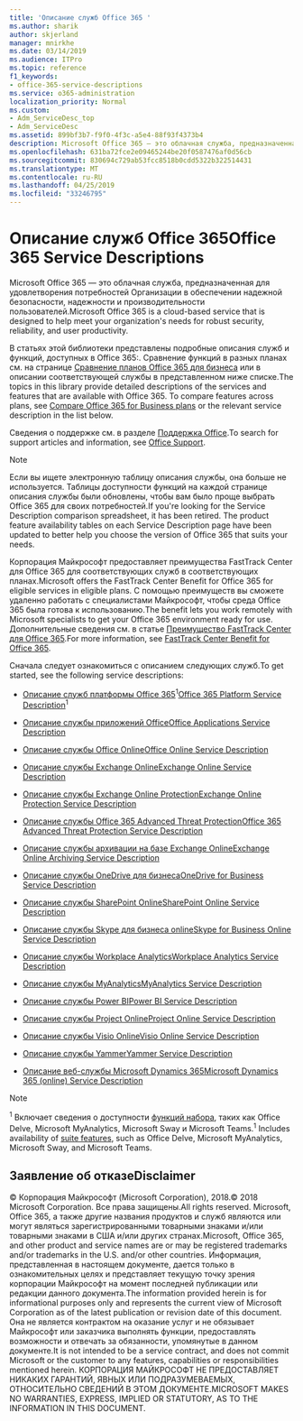 ```yaml
---
title: 'Описание служб Office 365 '
ms.author: sharik
author: skjerland
manager: mnirkhe
ms.date: 03/14/2019
ms.audience: ITPro
ms.topic: reference
f1_keywords:
- office-365-service-descriptions
ms.service: o365-administration
localization_priority: Normal
ms.custom:
- Adm_ServiceDesc_top
- Adm_ServiceDesc
ms.assetid: 899bf3b7-f9f0-4f3c-a5e4-88f93f4373b4
description: Microsoft Office 365 — это облачная служба, предназначенная для удовлетворения потребностей Организации в обеспечении надежной безопасности, надежности и производительности пользователей.
ms.openlocfilehash: 631ba72fce2e09465244be20f0587476af0d56cb
ms.sourcegitcommit: 830694c729ab53fcc8518b0cdd5322b322514431
ms.translationtype: MT
ms.contentlocale: ru-RU
ms.lasthandoff: 04/25/2019
ms.locfileid: "33246795"
---
```

# <a name="office-365-service-descriptions"></a><span data-ttu-id="b331e-103">Описание служб Office 365</span><span class="sxs-lookup"><span data-stu-id="b331e-103">Office 365 Service Descriptions</span></span> 

<span data-ttu-id="b331e-104">Microsoft Office 365 — это облачная служба, предназначенная для удовлетворения потребностей Организации в обеспечении надежной безопасности, надежности и производительности пользователей.</span><span class="sxs-lookup"><span data-stu-id="b331e-104">Microsoft Office 365 is a cloud-based service that is designed to help meet your organization's needs for robust security, reliability, and user productivity.</span></span> 
  
<span data-ttu-id="b331e-p101">В статьях этой библиотеки представлены подробные описания служб и функций, доступных в Office 365:. Сравнение функций в разных планах см. на странице [Сравнение планов Office 365 для бизнеса](http://go.microsoft.com/fwlink/?LinkID=799177&amp;clcid=0x409) или в описании соответствующей службы в представленном ниже списке.</span><span class="sxs-lookup"><span data-stu-id="b331e-p101">The topics in this library provide detailed descriptions of the services and features that are available with Office 365. To compare features across plans, see [Compare Office 365 for Business plans](http://go.microsoft.com/fwlink/?LinkID=799177&amp;clcid=0x409) or the relevant service description in the list below.</span></span> 
  
<span data-ttu-id="b331e-107">Сведения о поддержке см. в разделе [Поддержка Office](https://support.office.com/).</span><span class="sxs-lookup"><span data-stu-id="b331e-107">To search for support articles and information, see [Office Support](https://support.office.com/).</span></span>
  
> [!NOTE]
> <span data-ttu-id="b331e-p102">Если вы ищете электронную таблицу описания службы, она больше не используется. Таблицы доступности функций на каждой странице описания службы были обновлены, чтобы вам было проще выбрать Office 365 для своих потребностей.</span><span class="sxs-lookup"><span data-stu-id="b331e-p102">If you're looking for the Service Description comparison spreadsheet, it has been retired. The product feature availability tables on each Service Description page have been updated to better help you choose the version of Office 365 that suits your needs.</span></span> 
  
<span data-ttu-id="b331e-110">Корпорация Майкрософт предоставляет преимущества FastTrack Center для Office 365 для соответствующих служб в соответствующих планах.</span><span class="sxs-lookup"><span data-stu-id="b331e-110">Microsoft offers the FastTrack Center Benefit for Office 365 for eligible services in eligible plans.</span></span> <span data-ttu-id="b331e-111">С помощью преимуществ вы сможете удаленно работать с специалистами Майкрософт, чтобы среда Office 365 была готова к использованию.</span><span class="sxs-lookup"><span data-stu-id="b331e-111">The benefit lets you work remotely with Microsoft specialists to get your Office 365 environment ready for use.</span></span> <span data-ttu-id="b331e-112">Дополнительные сведения см. в статье [Преимущество FastTrack Center для Office 365](https://docs.microsoft.com/fasttrack/O365-fasttrack-benefit-for-office-365).</span><span class="sxs-lookup"><span data-stu-id="b331e-112">For more information, see [FastTrack Center Benefit for Office 365](https://docs.microsoft.com/fasttrack/O365-fasttrack-benefit-for-office-365).</span></span>
  
<span data-ttu-id="b331e-113">Сначала следует ознакомиться с описанием следующих служб.</span><span class="sxs-lookup"><span data-stu-id="b331e-113">To get started, see the following service descriptions:</span></span>
  
- <span data-ttu-id="b331e-114">[Описание служб платформы Office 365](office-365-platform-service-description/office-365-platform-service-description.md)<sup>1</sup></span><span class="sxs-lookup"><span data-stu-id="b331e-114">[Office 365 Platform Service Description](office-365-platform-service-description/office-365-platform-service-description.md)<sup>1</sup></span></span>
    
- [<span data-ttu-id="b331e-115">Описание службы приложений Office</span><span class="sxs-lookup"><span data-stu-id="b331e-115">Office Applications Service Description</span></span>](office-applications-service-description/office-applications-service-description.md)
    
- [<span data-ttu-id="b331e-116">Описание службы Office Online</span><span class="sxs-lookup"><span data-stu-id="b331e-116">Office Online Service Description</span></span>](office-online-service-description/office-online-service-description.md)
    
- [<span data-ttu-id="b331e-117">Описание службы Exchange Online</span><span class="sxs-lookup"><span data-stu-id="b331e-117">Exchange Online Service Description</span></span>](exchange-online-service-description/exchange-online-service-description.md)
    
- [<span data-ttu-id="b331e-118">Описание службы Exchange Online Protection</span><span class="sxs-lookup"><span data-stu-id="b331e-118">Exchange Online Protection Service Description</span></span>](exchange-online-protection-service-description/exchange-online-protection-service-description.md)
    
- [<span data-ttu-id="b331e-119">Описание службы Office 365 Advanced Threat Protection</span><span class="sxs-lookup"><span data-stu-id="b331e-119">Office 365 Advanced Threat Protection Service Description</span></span>](office-365-advanced-threat-protection-service-description.md)
    
- [<span data-ttu-id="b331e-120">Описание службы архивации на базе Exchange Online</span><span class="sxs-lookup"><span data-stu-id="b331e-120">Exchange Online Archiving Service Description</span></span>](exchange-online-archiving-service-description/exchange-online-archiving-service-description.md)
    
- [<span data-ttu-id="b331e-121">Описание службы OneDrive для бизнеса</span><span class="sxs-lookup"><span data-stu-id="b331e-121">OneDrive for Business Service Description</span></span>](onedrive-for-business-service-description.md)
    
- [<span data-ttu-id="b331e-122">Описание службы SharePoint Online</span><span class="sxs-lookup"><span data-stu-id="b331e-122">SharePoint Online Service Description</span></span>](sharepoint-online-service-description/sharepoint-online-service-description.md)
    
- [<span data-ttu-id="b331e-123">Описание службы Skype для бизнеса online</span><span class="sxs-lookup"><span data-stu-id="b331e-123">Skype for Business Online Service Description</span></span>](skype-for-business-online-service-description/skype-for-business-online-service-description.md)
    
- [<span data-ttu-id="b331e-124">Описание службы Workplace Analytics</span><span class="sxs-lookup"><span data-stu-id="b331e-124">Workplace Analytics Service Description</span></span>](workplace-analytics-service-description.md)

- [<span data-ttu-id="b331e-125">Описание службы MyAnalytics</span><span class="sxs-lookup"><span data-stu-id="b331e-125">MyAnalytics Service Description</span></span>](mya-service-description.md)
    
- [<span data-ttu-id="b331e-126">Описание службы Power BI</span><span class="sxs-lookup"><span data-stu-id="b331e-126">Power BI Service Description</span></span>](power-bi-service-description.md)
    
- [<span data-ttu-id="b331e-127">Описание службы Project Online</span><span class="sxs-lookup"><span data-stu-id="b331e-127">Project Online Service Description</span></span>](project-online-service-description/project-online-service-description.md)
    
- [<span data-ttu-id="b331e-128">Описание службы Visio Online</span><span class="sxs-lookup"><span data-stu-id="b331e-128">Visio Online Service Description</span></span>](visio-online-service-description/visio-online-service-description.md)
    
- [<span data-ttu-id="b331e-129">Описание службы Yammer</span><span class="sxs-lookup"><span data-stu-id="b331e-129">Yammer Service Description</span></span>](yammer-service-description/yammer-service-description.md)
    
- [<span data-ttu-id="b331e-130">Описание веб-службы Microsoft Dynamics 365</span><span class="sxs-lookup"><span data-stu-id="b331e-130">Microsoft Dynamics 365 (online) Service Description</span></span>](microsoft-dynamics-365-online-service-description.md)
    
> [!NOTE]
> <span data-ttu-id="b331e-131"><sup>1</sup> Включает сведения о доступности [функций набора](https://technet.microsoft.com/EN-US/library/office-365-suite-features.aspx), таких как Office Delve, Microsoft MyAnalytics, Microsoft Sway и Microsoft Teams.</span><span class="sxs-lookup"><span data-stu-id="b331e-131"><sup>1</sup> Includes availability of [suite features](https://technet.microsoft.com/EN-US/library/office-365-suite-features.aspx), such as Office Delve, Microsoft MyAnalytics, Microsoft Sway, and Microsoft Teams.</span></span> 
  
## <a name="disclaimer"></a><span data-ttu-id="b331e-132">Заявление об отказе</span><span class="sxs-lookup"><span data-stu-id="b331e-132">Disclaimer</span></span>

<span data-ttu-id="b331e-133">© Корпорация Майкрософт (Microsoft Corporation), 2018.</span><span class="sxs-lookup"><span data-stu-id="b331e-133">© 2018 Microsoft Corporation.</span></span> <span data-ttu-id="b331e-134">Все права защищены.</span><span class="sxs-lookup"><span data-stu-id="b331e-134">All rights reserved.</span></span> <span data-ttu-id="b331e-135">Microsoft, Office 365, а также другие названия продуктов и служб являются или могут являться зарегистрированными товарными знаками и/или товарными знаками в США и/или других странах.</span><span class="sxs-lookup"><span data-stu-id="b331e-135">Microsoft, Office 365, and other product and service names are or may be registered trademarks and/or trademarks in the U.S. and/or other countries.</span></span> <span data-ttu-id="b331e-136">Информация, представленная в настоящем документе, дается только в ознакомительных целях и представляет текущую точку зрения корпорации Майкрософт на момент последней публикации или редакции данного документа.</span><span class="sxs-lookup"><span data-stu-id="b331e-136">The information provided herein is for informational purposes only and represents the current view of Microsoft Corporation as of the latest publication or revision date of this document.</span></span> <span data-ttu-id="b331e-137">Она не является контрактом на оказание услуг и не обязывает Майкрософт или заказчика выполнять функции, предоставлять возможности и отвечать за обязанности, упомянутые в данном документе.</span><span class="sxs-lookup"><span data-stu-id="b331e-137">It is not intended to be a service contract, and does not commit Microsoft or the customer to any features, capabilities or responsibilities mentioned herein.</span></span> <span data-ttu-id="b331e-138">КОРПОРАЦИЯ МАЙКРОСОФТ НЕ ПРЕДОСТАВЛЯЕТ НИКАКИХ ГАРАНТИЙ, ЯВНЫХ ИЛИ ПОДРАЗУМЕВАЕМЫХ, ОТНОСИТЕЛЬНО СВЕДЕНИЙ В ЭТОМ ДОКУМЕНТЕ.</span><span class="sxs-lookup"><span data-stu-id="b331e-138">MICROSOFT MAKES NO WARRANTIES, EXPRESS, IMPLIED OR STATUTORY, AS TO THE INFORMATION IN THIS DOCUMENT.</span></span> 
  
